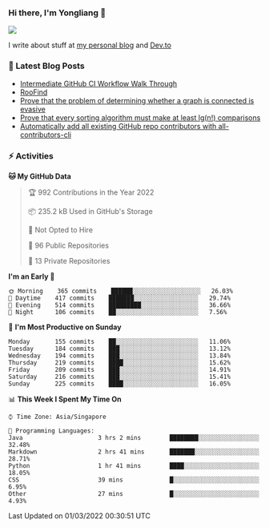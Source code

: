 ### Hi there, I'm Yongliang 👋 
<!--
**tlylt/tlylt** is a ✨ _special_ ✨ repository because its `README.md` (this file) appears on your GitHub profile.

Here are some ideas to get you started:

- 🔭 I’m currently working on ...
- 🌱 I’m currently learning ...
- 👯 I’m looking to collaborate on ...
- 🤔 I’m looking for help with ...
- 💬 Ask me about ...
- 📫 How to reach me: ...
- 😄 Pronouns: ...
- ⚡ Fun fact: ...
-->

<img
align="center"
src="https://github-readme-stats.vercel.app/api/?username=tlylt&theme=dracula"
/>

I write about stuff at [my personal blog](https://www.yongliangliu.com/) and [Dev.to](https://dev.to/tlylt)

### 📕 Latest Blog Posts

<!-- BLOG-POST-LIST:START -->
- [Intermediate GitHub CI Workflow Walk Through](https://www.yongliangliu.com/blog/intermediate-github-ci-workflow-walk-through/)
- [RooFind](https://www.yongliangliu.com/blog/roofind/)
- [Prove that the problem of determining whether a graph is connected is evasive](https://www.yongliangliu.com/blog/prove-graph-check-connected-evasive/)
- [Prove that every sorting algorithm must make at least lg&lpar;n!&rpar; comparisons](https://www.yongliangliu.com/blog/prove-sorting-at-least-lgn/)
- [Automatically add all existing GitHub repo contributors with all-contributors-cli](https://www.yongliangliu.com/blog/all-contributors-cli-recognize-existing/)
<!-- BLOG-POST-LIST:END -->

### ⚡ Activities
<!--START_SECTION:waka-->
**🐱 My GitHub Data** 

> 🏆 992 Contributions in the Year 2022
 > 
> 📦 235.2 kB Used in GitHub's Storage 
 > 
> 🚫 Not Opted to Hire
 > 
> 📜 96 Public Repositories 
 > 
> 🔑 13 Private Repositories  
 > 
**I'm an Early 🐤** 

```text
🌞 Morning    365 commits    ██████░░░░░░░░░░░░░░░░░░░   26.03% 
🌆 Daytime    417 commits    ███████░░░░░░░░░░░░░░░░░░   29.74% 
🌃 Evening    514 commits    █████████░░░░░░░░░░░░░░░░   36.66% 
🌙 Night      106 commits    ██░░░░░░░░░░░░░░░░░░░░░░░   7.56%

```
📅 **I'm Most Productive on Sunday** 

```text
Monday       155 commits    ██░░░░░░░░░░░░░░░░░░░░░░░   11.06% 
Tuesday      184 commits    ███░░░░░░░░░░░░░░░░░░░░░░   13.12% 
Wednesday    194 commits    ███░░░░░░░░░░░░░░░░░░░░░░   13.84% 
Thursday     219 commits    ████░░░░░░░░░░░░░░░░░░░░░   15.62% 
Friday       209 commits    ███░░░░░░░░░░░░░░░░░░░░░░   14.91% 
Saturday     216 commits    ███░░░░░░░░░░░░░░░░░░░░░░   15.41% 
Sunday       225 commits    ████░░░░░░░░░░░░░░░░░░░░░   16.05%

```


📊 **This Week I Spent My Time On** 

```text
⌚︎ Time Zone: Asia/Singapore

💬 Programming Languages: 
Java                     3 hrs 2 mins        ████████░░░░░░░░░░░░░░░░░   32.48% 
Markdown                 2 hrs 41 mins       ███████░░░░░░░░░░░░░░░░░░   28.71% 
Python                   1 hr 41 mins        ████░░░░░░░░░░░░░░░░░░░░░   18.05% 
CSS                      39 mins             █░░░░░░░░░░░░░░░░░░░░░░░░   6.95% 
Other                    27 mins             █░░░░░░░░░░░░░░░░░░░░░░░░   4.93%

```


 Last Updated on 01/03/2022 00:30:51 UTC
<!--END_SECTION:waka-->